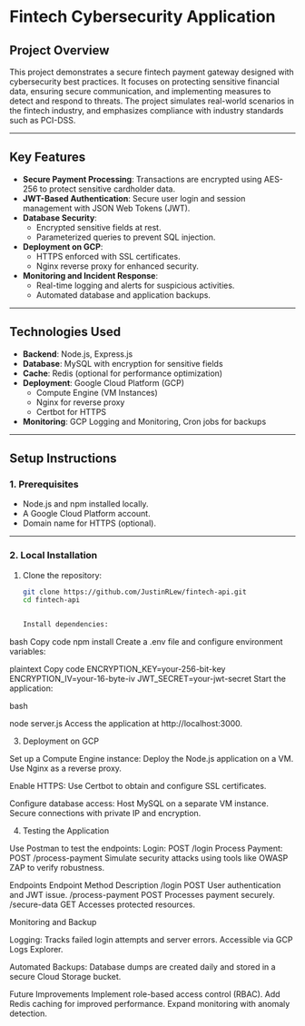# **Fintech Cybersecurity Application**

## **Project Overview**
This project demonstrates a secure fintech payment gateway designed with cybersecurity best practices. It focuses on protecting sensitive financial data, ensuring secure communication, and implementing measures to detect and respond to threats. The project simulates real-world scenarios in the fintech industry, and emphasizes compliance with industry standards such as PCI-DSS.

---

## **Key Features**
- **Secure Payment Processing**: Transactions are encrypted using AES-256 to protect sensitive cardholder data.
- **JWT-Based Authentication**: Secure user login and session management with JSON Web Tokens (JWT).
- **Database Security**:
  - Encrypted sensitive fields at rest.
  - Parameterized queries to prevent SQL injection.
- **Deployment on GCP**:
  - HTTPS enforced with SSL certificates.
  - Nginx reverse proxy for enhanced security.
- **Monitoring and Incident Response**:
  - Real-time logging and alerts for suspicious activities.
  - Automated database and application backups.

---

## **Technologies Used**
- **Backend**: Node.js, Express.js
- **Database**: MySQL with encryption for sensitive fields
- **Cache**: Redis (optional for performance optimization)
- **Deployment**: Google Cloud Platform (GCP)
  - Compute Engine (VM Instances)
  - Nginx for reverse proxy
  - Certbot for HTTPS
- **Monitoring**: GCP Logging and Monitoring, Cron jobs for backups

---

## **Setup Instructions**

### **1. Prerequisites**
- Node.js and npm installed locally.
- A Google Cloud Platform account.
- Domain name for HTTPS (optional).

---

### **2. Local Installation**
1. Clone the repository:
   ```bash
   git clone https://github.com/JustinRLew/fintech-api.git
   cd fintech-api


   Install dependencies:

bash
Copy code
npm install
Create a .env file and configure environment variables:

plaintext
Copy code
ENCRYPTION_KEY=your-256-bit-key
ENCRYPTION_IV=your-16-byte-iv
JWT_SECRET=your-jwt-secret
Start the application:

bash

node server.js
Access the application at http://localhost:3000.

3. Deployment on GCP
   
Set up a Compute Engine instance:
  Deploy the Node.js application on a VM.
  Use Nginx as a reverse proxy.

Enable HTTPS:
  Use Certbot to obtain and configure SSL certificates.

Configure database access:
  Host MySQL on a separate VM instance.
  Secure connections with private IP and encryption.

4. Testing the Application
   
Use Postman to test the endpoints:
Login: POST /login
Process Payment: POST /process-payment
Simulate security attacks using tools like OWASP ZAP to verify robustness.

Endpoints
Endpoint	Method	Description
/login	POST	User authentication and JWT issue.
/process-payment	POST	Processes payment securely.
/secure-data	GET	Accesses protected resources.

Monitoring and Backup

Logging:
Tracks failed login attempts and server errors.
Accessible via GCP Logs Explorer.

Automated Backups:
Database dumps are created daily and stored in a secure Cloud Storage bucket.

Future Improvements
Implement role-based access control (RBAC).
Add Redis caching for improved performance.
Expand monitoring with anomaly detection.
